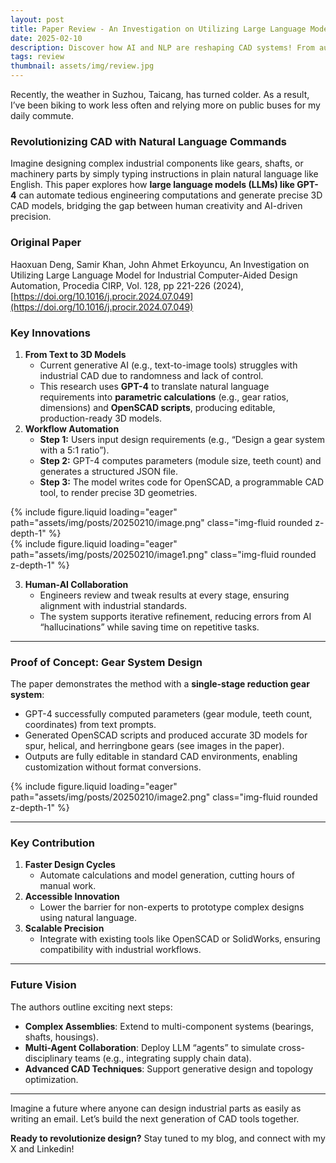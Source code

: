```yaml
---
layout: post
title: Paper Review - An Investigation on Utilizing Large Language Model for Industrial
date: 2025-02-10
description: Discover how AI and NLP are reshaping CAD systems! From automated design to natural language interfaces, learn about the future of design tools.
tags: review
thumbnail: assets/img/review.jpg
---
```


Recently, the weather in Suzhou, Taicang, has turned colder. As a result, I’ve been biking to work less often and relying more on public buses for my daily commute.

### Revolutionizing CAD with Natural Language Commands

Imagine designing complex industrial components like gears, shafts, or machinery parts by simply typing instructions in plain natural language like English. This paper explores how **large language models (LLMs) like GPT-4** can automate tedious engineering computations and generate precise 3D CAD models, bridging the gap between human creativity and AI-driven precision.

### Original Paper

Haoxuan Deng, Samir Khan, John Ahmet Erkoyuncu, An Investigation on Utilizing Large Language Model for Industrial Computer-Aided Design Automation, Procedia CIRP, Vol. 128, pp 221-226 (2024), [https://doi.org/10.1016/j.procir.2024.07.049](https://doi.org/10.1016/j.procir.2024.07.049)

### **Key Innovations**

1. **From Text to 3D Models**
    - Current generative AI (e.g., text-to-image tools) struggles with industrial CAD due to randomness and lack of control.
    - This research uses **GPT-4** to translate natural language requirements into **parametric calculations** (e.g., gear ratios, dimensions) and **OpenSCAD scripts**, producing editable, production-ready 3D models.
2. **Workflow Automation**
    - **Step 1:** Users input design requirements (e.g., “Design a gear system with a 5:1 ratio”).
    - **Step 2:** GPT-4 computes parameters (module size, teeth count) and generates a structured JSON file.
    - **Step 3:** The model writes code for OpenSCAD, a programmable CAD tool, to render precise 3D geometries.

<div class="row mt-3">
    <div class="col-sm mt-3 mt-md-0">
        {% include figure.liquid loading="eager" path="assets/img/posts/20250210/image.png" class="img-fluid rounded z-depth-1" %}
    </div>
</div>

<div class="row mt-3">
    <div class="col-sm mt-3 mt-md-0">
        {% include figure.liquid loading="eager" path="assets/img/posts/20250210/image1.png" class="img-fluid rounded z-depth-1" %}
    </div>
</div>

3. **Human-AI Collaboration**
    - Engineers review and tweak results at every stage, ensuring alignment with industrial standards.
    - The system supports iterative refinement, reducing errors from AI “hallucinations” while saving time on repetitive tasks.

---

### **Proof of Concept: Gear System Design**

The paper demonstrates the method with a **single-stage reduction gear system**:

- GPT-4 successfully computed parameters (gear module, teeth count, coordinates) from text prompts.
- Generated OpenSCAD scripts and produced accurate 3D models for spur, helical, and herringbone gears (see images in the paper).
- Outputs are fully editable in standard CAD environments, enabling customization without format conversions.

<div class="row mt-3">
    <div class="col-sm mt-3 mt-md-0">
        {% include figure.liquid loading="eager" path="assets/img/posts/20250210/image2.png" class="img-fluid rounded z-depth-1" %}
    </div>
</div>

---

### Key Contribution

1. **Faster Design Cycles**
    - Automate calculations and model generation, cutting hours of manual work.
2. **Accessible Innovation**
    - Lower the barrier for non-experts to prototype complex designs using natural language.
3. **Scalable Precision**
    - Integrate with existing tools like OpenSCAD or SolidWorks, ensuring compatibility with industrial workflows.

---

### **Future Vision**

The authors outline exciting next steps:

- **Complex Assemblies**: Extend to multi-component systems (bearings, shafts, housings).
- **Multi-Agent Collaboration**: Deploy LLM “agents” to simulate cross-disciplinary teams (e.g., integrating supply chain data).
- **Advanced CAD Techniques**: Support generative design and topology optimization.

---

Imagine a future where anyone can design industrial parts as easily as writing an email. Let’s build the next generation of CAD tools together.

**Ready to revolutionize design?** Stay tuned to my blog, and connect with my X and Linkedin!